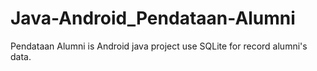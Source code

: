 # Java-Android_Pendataan-Alumni

Pendataan Alumni is Android java project use SQLite for record alumni's data. 
